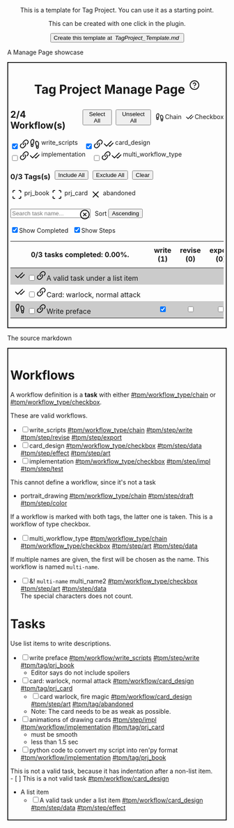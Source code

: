<div><p style="display: flex; justify-content: center;">This is a template for Tag Project. You can use it as a starting point.</p><p style="display: flex; justify-content: center;">This can be created with one click in the plugin.</p><p style="display: flex; justify-content: center;"><button>Create this template at <label style="padding: 3px; font-style: italic;">TagProject_Template.md</label></button></p><p>A Manage Page showcase</p><div style="border: 2px solid; padding: 5px;"><span><div class="view-content"><div style="display: flex; justify-content: center; margin-bottom: -20px;"><div style="align-items: center; display: flex; flex-direction: row;"><h1>Tag Project Manage Page</h1><div style="width: 10px;"></div><span><a class="cm-underline"><span><svg xmlns="http://www.w3.org/2000/svg" width="24" height="24" viewBox="0 0 24 24" fill="none" stroke="currentColor" stroke-width="2" stroke-linecap="round" stroke-linejoin="round" class="svg-icon lucide-help-circle"><circle cx="12" cy="12" r="10"></circle><path d="M9.09 9a3 3 0 0 1 5.83 1c0 2-3 3-3 3"></path><line x1="12" y1="17" x2="12.01" y2="17"></line></svg></span></a><span></span></span></div></div><span style="display: flex;"><div style="display: flex; align-items: center; flex-direction: row;"><h2>2/4 Workflow(s)</h2><div style="width: 10px;"></div><button>Select All</button><div style="width: 10px;"></div><button>Unselect All</button><div style="width: 10px;"></div><div style="display: flex; flex-direction: row;"><span><div style="display: flex; flex-direction: row;"><span><svg xmlns="http://www.w3.org/2000/svg" width="24" height="24" viewBox="0 0 24 24" fill="none" stroke="currentColor" stroke-width="2" stroke-linecap="round" stroke-linejoin="round" class="svg-icon lucide-footprints"><path d="M4 16v-2.38C4 11.5 2.97 10.5 3 8c.03-2.72 1.49-6 4.5-6C9.37 2 10 3.8 10 5.5c0 3.11-2 5.66-2 8.68V16a2 2 0 1 1-4 0Z"></path><path d="M20 20v-2.38c0-2.12 1.03-3.12 1-5.62-.03-2.72-1.49-6-4.5-6C14.63 6 14 7.8 14 9.5c0 3.11 2 5.66 2 8.68V20a2 2 0 1 0 4 0Z"></path><path d="M16 17h4"></path><path d="M4 13h4"></path></svg></span><div style="width: 3px;"></div><label>Chain</label></div></span><div style="width: 10px;"></div><span><div style="display: flex; flex-direction: row;"><span><svg xmlns="http://www.w3.org/2000/svg" width="24" height="24" viewBox="0 0 24 24" fill="none" stroke="currentColor" stroke-width="2" stroke-linecap="round" stroke-linejoin="round" class="svg-icon lucide-check-check"><path d="M18 6 7 17l-5-5"></path><path d="m22 10-7.5 7.5L13 16"></path></svg></span><div style="width: 3px;"></div><label>Checkbox</label></div></span></div></div></span><div><span style="display: inline-block; margin-right: 15px;"><span><input type="checkbox" checked=""><label><span><a class="cm-underline"><span><svg xmlns="http://www.w3.org/2000/svg" width="24" height="24" viewBox="0 0 24 24" fill="none" stroke="currentColor" stroke-width="2" stroke-linecap="round" stroke-linejoin="round" class="svg-icon link"><path d="M13.1404 10C13.6728 10.3955 14.1134 10.9001 14.4322 11.4796C14.7511 12.0591 14.9407 12.6999 14.9882 13.3586C15.0357 14.0172 14.94 14.6783 14.7076 15.297C14.4751 15.9157 14.1115 16.4775 13.6412 16.9443L10.8588 19.7073C9.98423 20.5462 8.81284 21.0103 7.59697 20.9998C6.38109 20.9893 5.21801 20.505 4.35822 19.6512C3.49844 18.7974 3.01074 17.6424 3.00018 16.435C2.98961 15.2276 3.45702 14.0644 4.30173 13.1959L5.88768 11.6117"></path><path d="M10.8596 14C10.3272 13.6045 9.88658 13.0999 9.56776 12.5204C9.24894 11.9409 9.05935 11.3001 9.01185 10.6414C8.96435 9.98279 9.06004 9.32171 9.29245 8.70302C9.52486 8.08433 9.88853 7.52251 10.3588 7.05567L13.1412 4.29268C14.0158 3.45384 15.1872 2.98968 16.403 3.00017C17.6189 3.01067 18.782 3.49497 19.6418 4.34877C20.5016 5.20257 20.9893 6.35756 20.9998 7.56498C21.0104 8.77239 20.543 9.93562 19.6983 10.8041L18.1123 12.379"></path></svg></span></a><span><span style="display: inline-flex; justify-items: center;"><span><svg xmlns="http://www.w3.org/2000/svg" width="24" height="24" viewBox="0 0 24 24" fill="none" stroke="currentColor" stroke-width="2" stroke-linecap="round" stroke-linejoin="round" class="svg-icon lucide-footprints"><path d="M4 16v-2.38C4 11.5 2.97 10.5 3 8c.03-2.72 1.49-6 4.5-6C9.37 2 10 3.8 10 5.5c0 3.11-2 5.66-2 8.68V16a2 2 0 1 1-4 0Z"></path><path d="M20 20v-2.38c0-2.12 1.03-3.12 1-5.62-.03-2.72-1.49-6-4.5-6C14.63 6 14 7.8 14 9.5c0 3.11 2 5.66 2 8.68V20a2 2 0 1 0 4 0Z"></path><path d="M16 17h4"></path><path d="M4 13h4"></path></svg></span><label style="margin-left: 3px;">write_scripts</label></span></span></span></label></span></span><span style="display: inline-block; margin-right: 15px;"><span><input type="checkbox" checked=""><label><span><a class="cm-underline"><span><svg xmlns="http://www.w3.org/2000/svg" width="24" height="24" viewBox="0 0 24 24" fill="none" stroke="currentColor" stroke-width="2" stroke-linecap="round" stroke-linejoin="round" class="svg-icon link"><path d="M13.1404 10C13.6728 10.3955 14.1134 10.9001 14.4322 11.4796C14.7511 12.0591 14.9407 12.6999 14.9882 13.3586C15.0357 14.0172 14.94 14.6783 14.7076 15.297C14.4751 15.9157 14.1115 16.4775 13.6412 16.9443L10.8588 19.7073C9.98423 20.5462 8.81284 21.0103 7.59697 20.9998C6.38109 20.9893 5.21801 20.505 4.35822 19.6512C3.49844 18.7974 3.01074 17.6424 3.00018 16.435C2.98961 15.2276 3.45702 14.0644 4.30173 13.1959L5.88768 11.6117"></path><path d="M10.8596 14C10.3272 13.6045 9.88658 13.0999 9.56776 12.5204C9.24894 11.9409 9.05935 11.3001 9.01185 10.6414C8.96435 9.98279 9.06004 9.32171 9.29245 8.70302C9.52486 8.08433 9.88853 7.52251 10.3588 7.05567L13.1412 4.29268C14.0158 3.45384 15.1872 2.98968 16.403 3.00017C17.6189 3.01067 18.782 3.49497 19.6418 4.34877C20.5016 5.20257 20.9893 6.35756 20.9998 7.56498C21.0104 8.77239 20.543 9.93562 19.6983 10.8041L18.1123 12.379"></path></svg></span></a><span><span style="display: inline-flex; justify-items: center;"><span><svg xmlns="http://www.w3.org/2000/svg" width="24" height="24" viewBox="0 0 24 24" fill="none" stroke="currentColor" stroke-width="2" stroke-linecap="round" stroke-linejoin="round" class="svg-icon lucide-check-check"><path d="M18 6 7 17l-5-5"></path><path d="m22 10-7.5 7.5L13 16"></path></svg></span><label style="margin-left: 3px;">card_design</label></span></span></span></label></span></span><span style="display: inline-block; margin-right: 15px;"><span><input type="checkbox"><label><span><a class="cm-underline"><span><svg xmlns="http://www.w3.org/2000/svg" width="24" height="24" viewBox="0 0 24 24" fill="none" stroke="currentColor" stroke-width="2" stroke-linecap="round" stroke-linejoin="round" class="svg-icon link"><path d="M13.1404 10C13.6728 10.3955 14.1134 10.9001 14.4322 11.4796C14.7511 12.0591 14.9407 12.6999 14.9882 13.3586C15.0357 14.0172 14.94 14.6783 14.7076 15.297C14.4751 15.9157 14.1115 16.4775 13.6412 16.9443L10.8588 19.7073C9.98423 20.5462 8.81284 21.0103 7.59697 20.9998C6.38109 20.9893 5.21801 20.505 4.35822 19.6512C3.49844 18.7974 3.01074 17.6424 3.00018 16.435C2.98961 15.2276 3.45702 14.0644 4.30173 13.1959L5.88768 11.6117"></path><path d="M10.8596 14C10.3272 13.6045 9.88658 13.0999 9.56776 12.5204C9.24894 11.9409 9.05935 11.3001 9.01185 10.6414C8.96435 9.98279 9.06004 9.32171 9.29245 8.70302C9.52486 8.08433 9.88853 7.52251 10.3588 7.05567L13.1412 4.29268C14.0158 3.45384 15.1872 2.98968 16.403 3.00017C17.6189 3.01067 18.782 3.49497 19.6418 4.34877C20.5016 5.20257 20.9893 6.35756 20.9998 7.56498C21.0104 8.77239 20.543 9.93562 19.6983 10.8041L18.1123 12.379"></path></svg></span></a><span><span style="display: inline-flex; justify-items: center;"><span><svg xmlns="http://www.w3.org/2000/svg" width="24" height="24" viewBox="0 0 24 24" fill="none" stroke="currentColor" stroke-width="2" stroke-linecap="round" stroke-linejoin="round" class="svg-icon lucide-check-check"><path d="M18 6 7 17l-5-5"></path><path d="m22 10-7.5 7.5L13 16"></path></svg></span><label style="margin-left: 3px;">implementation</label></span></span></span></label></span></span><span style="display: inline-block; margin-right: 15px;"><span><input type="checkbox"><label><span><a class="cm-underline"><span><svg xmlns="http://www.w3.org/2000/svg" width="24" height="24" viewBox="0 0 24 24" fill="none" stroke="currentColor" stroke-width="2" stroke-linecap="round" stroke-linejoin="round" class="svg-icon link"><path d="M13.1404 10C13.6728 10.3955 14.1134 10.9001 14.4322 11.4796C14.7511 12.0591 14.9407 12.6999 14.9882 13.3586C15.0357 14.0172 14.94 14.6783 14.7076 15.297C14.4751 15.9157 14.1115 16.4775 13.6412 16.9443L10.8588 19.7073C9.98423 20.5462 8.81284 21.0103 7.59697 20.9998C6.38109 20.9893 5.21801 20.505 4.35822 19.6512C3.49844 18.7974 3.01074 17.6424 3.00018 16.435C2.98961 15.2276 3.45702 14.0644 4.30173 13.1959L5.88768 11.6117"></path><path d="M10.8596 14C10.3272 13.6045 9.88658 13.0999 9.56776 12.5204C9.24894 11.9409 9.05935 11.3001 9.01185 10.6414C8.96435 9.98279 9.06004 9.32171 9.29245 8.70302C9.52486 8.08433 9.88853 7.52251 10.3588 7.05567L13.1412 4.29268C14.0158 3.45384 15.1872 2.98968 16.403 3.00017C17.6189 3.01067 18.782 3.49497 19.6418 4.34877C20.5016 5.20257 20.9893 6.35756 20.9998 7.56498C21.0104 8.77239 20.543 9.93562 19.6983 10.8041L18.1123 12.379"></path></svg></span></a><span><span style="display: inline-flex; justify-items: center;"><span><svg xmlns="http://www.w3.org/2000/svg" width="24" height="24" viewBox="0 0 24 24" fill="none" stroke="currentColor" stroke-width="2" stroke-linecap="round" stroke-linejoin="round" class="svg-icon lucide-check-check"><path d="M18 6 7 17l-5-5"></path><path d="m22 10-7.5 7.5L13 16"></path></svg></span><label style="margin-left: 3px;">multi_workflow_type</label></span></span></span></label></span></span></div><div style="align-items: center; display: flex; flex-direction: row;"><h3>0/3 Tags(s)</h3><div style="width: 10px;"></div><button>Include All</button><div style="width: 10px;"></div><button>Exclude All</button><div style="width: 10px;"></div><button>Clear</button></div><div><span style="display: inline-block; margin: 3px;"><span style="display: inline-flex; justify-items: center;"><a class="cm-underline"><span><svg xmlns="http://www.w3.org/2000/svg" width="24" height="24" viewBox="0 0 24 24" fill="none" stroke="currentColor" stroke-width="2" stroke-linecap="round" stroke-linejoin="round" class="svg-icon lucide-scan"><path d="M3 7V5a2 2 0 0 1 2-2h2"></path><path d="M17 3h2a2 2 0 0 1 2 2v2"></path><path d="M21 17v2a2 2 0 0 1-2 2h-2"></path><path d="M7 21H5a2 2 0 0 1-2-2v-2"></path></svg></span></a><span><label style="margin-left: 5px;">prj_book</label></span></span></span><span style="display: inline-block; margin: 3px;"><span style="display: inline-flex; justify-items: center;"><a class="cm-underline"><span><svg xmlns="http://www.w3.org/2000/svg" width="24" height="24" viewBox="0 0 24 24" fill="none" stroke="currentColor" stroke-width="2" stroke-linecap="round" stroke-linejoin="round" class="svg-icon lucide-scan"><path d="M3 7V5a2 2 0 0 1 2-2h2"></path><path d="M17 3h2a2 2 0 0 1 2 2v2"></path><path d="M21 17v2a2 2 0 0 1-2 2h-2"></path><path d="M7 21H5a2 2 0 0 1-2-2v-2"></path></svg></span></a><span><label style="margin-left: 5px;">prj_card</label></span></span></span><span style="display: inline-block; margin: 3px;"><span style="display: inline-flex; justify-items: center;"><a class="cm-underline"><span><svg xmlns="http://www.w3.org/2000/svg" width="24" height="24" viewBox="0 0 24 24" fill="none" stroke="currentColor" stroke-width="2" stroke-linecap="round" stroke-linejoin="round" class="svg-icon lucide-x"><line x1="18" y1="6" x2="6" y2="18"></line><line x1="6" y1="6" x2="18" y2="18"></line></svg></span></a><span><label style="margin-left: 5px;">abandoned</label></span></span></span></div><p></p><div style="justify-content: flex-start; align-items: center; display: flex; flex-direction: row;"><span style="display: flex; align-items: center;"><input type="text" placeholder="Search task name..." value="" style="width: 100%;"><span style="margin-left: -25px; padding-top: 5px;"><a class="cm-underline"><span><svg xmlns="http://www.w3.org/2000/svg" width="24" height="24" viewBox="0 0 24 24" fill="none" stroke="currentColor" stroke-width="2" stroke-linecap="round" stroke-linejoin="round" class="svg-icon lucide-x-circle"><circle cx="12" cy="12" r="10"></circle><line x1="15" y1="9" x2="9" y2="15"></line><line x1="9" y1="9" x2="15" y2="15"></line></svg></span></a><span></span></span></span><div style="width: 10px;"></div><div style="align-items: center; display: flex; flex-direction: row;"><label> Sort </label><div style="width: 4px;"></div><button>Ascending</button></div></div><p></p><div style="display: flex; flex-direction: row;"><span><input type="checkbox" checked=""><label>Show Completed</label></span><div style="width: 10px;"></div><span><input type="checkbox" checked=""><label>Show Steps</label></span></div><p></p><table><tbody><tr><td style="min-width: 300px; max-width: 500px; padding: 5px 5px 5px 10px; background-color: rgba(0, 0, 0, 0.2);"><div style="display: flex; flex-direction: row;"><span><svg xmlns="http://www.w3.org/2000/svg" width="24" height="24" viewBox="0 0 24 24" fill="none" stroke="currentColor" stroke-width="2" stroke-linecap="round" stroke-linejoin="round" class="svg-icon lucide-check-check"><path d="M18 6 7 17l-5-5"></path><path d="m22 10-7.5 7.5L13 16"></path></svg></span><div style="width: 5px;"></div><span><input type="checkbox"><label><span><span><a class="cm-underline"><span><svg xmlns="http://www.w3.org/2000/svg" width="24" height="24" viewBox="0 0 24 24" fill="none" stroke="currentColor" stroke-width="2" stroke-linecap="round" stroke-linejoin="round" class="svg-icon link"><path d="M13.1404 10C13.6728 10.3955 14.1134 10.9001 14.4322 11.4796C14.7511 12.0591 14.9407 12.6999 14.9882 13.3586C15.0357 14.0172 14.94 14.6783 14.7076 15.297C14.4751 15.9157 14.1115 16.4775 13.6412 16.9443L10.8588 19.7073C9.98423 20.5462 8.81284 21.0103 7.59697 20.9998C6.38109 20.9893 5.21801 20.505 4.35822 19.6512C3.49844 18.7974 3.01074 17.6424 3.00018 16.435C2.98961 15.2276 3.45702 14.0644 4.30173 13.1959L5.88768 11.6117"></path><path d="M10.8596 14C10.3272 13.6045 9.88658 13.0999 9.56776 12.5204C9.24894 11.9409 9.05935 11.3001 9.01185 10.6414C8.96435 9.98279 9.06004 9.32171 9.29245 8.70302C9.52486 8.08433 9.88853 7.52251 10.3588 7.05567L13.1412 4.29268C14.0158 3.45384 15.1872 2.98968 16.403 3.00017C17.6189 3.01067 18.782 3.49497 19.6418 4.34877C20.5016 5.20257 20.9893 6.35756 20.9998 7.56498C21.0104 8.77239 20.543 9.93562 19.6983 10.8041L18.1123 12.379"></path></svg></span></a><span>A valid task under a list item</span></span></span></label></span></div></td><td style="text-align: center; background-color: rgba(0, 0, 0, 0.2);"></td><td style="text-align: center; background-color: rgba(0, 0, 0, 0.2);"></td><td style="text-align: center; background-color: rgba(0, 0, 0, 0.2);"></td><td style="text-align: center; background-color: rgba(0, 0, 0, 0.2);"><span><input type="checkbox" checked=""><label></label></span></td><td style="text-align: center; background-color: rgba(0, 0, 0, 0.2);"><span><input type="checkbox" checked=""><label></label></span></td><td style="text-align: center; background-color: rgba(0, 0, 0, 0.2);"><span><input type="checkbox"><label></label></span></td></tr><tr><td style="min-width: 300px; max-width: 500px; padding: 5px 5px 5px 10px;"><div style="display: flex; flex-direction: row;"><span><svg xmlns="http://www.w3.org/2000/svg" width="24" height="24" viewBox="0 0 24 24" fill="none" stroke="currentColor" stroke-width="2" stroke-linecap="round" stroke-linejoin="round" class="svg-icon lucide-check-check"><path d="M18 6 7 17l-5-5"></path><path d="m22 10-7.5 7.5L13 16"></path></svg></span><div style="width: 5px;"></div><span><input type="checkbox"><label><span><span><a class="cm-underline"><span><svg xmlns="http://www.w3.org/2000/svg" width="24" height="24" viewBox="0 0 24 24" fill="none" stroke="currentColor" stroke-width="2" stroke-linecap="round" stroke-linejoin="round" class="svg-icon link"><path d="M13.1404 10C13.6728 10.3955 14.1134 10.9001 14.4322 11.4796C14.7511 12.0591 14.9407 12.6999 14.9882 13.3586C15.0357 14.0172 14.94 14.6783 14.7076 15.297C14.4751 15.9157 14.1115 16.4775 13.6412 16.9443L10.8588 19.7073C9.98423 20.5462 8.81284 21.0103 7.59697 20.9998C6.38109 20.9893 5.21801 20.505 4.35822 19.6512C3.49844 18.7974 3.01074 17.6424 3.00018 16.435C2.98961 15.2276 3.45702 14.0644 4.30173 13.1959L5.88768 11.6117"></path><path d="M10.8596 14C10.3272 13.6045 9.88658 13.0999 9.56776 12.5204C9.24894 11.9409 9.05935 11.3001 9.01185 10.6414C8.96435 9.98279 9.06004 9.32171 9.29245 8.70302C9.52486 8.08433 9.88853 7.52251 10.3588 7.05567L13.1412 4.29268C14.0158 3.45384 15.1872 2.98968 16.403 3.00017C17.6189 3.01067 18.782 3.49497 19.6418 4.34877C20.5016 5.20257 20.9893 6.35756 20.9998 7.56498C21.0104 8.77239 20.543 9.93562 19.6983 10.8041L18.1123 12.379"></path></svg></span></a><span>Card: warlock, normal attack</span></span></span></label></span></div></td><td style="text-align: center;"></td><td style="text-align: center;"></td><td style="text-align: center;"></td><td style="text-align: center;"><span><input type="checkbox"><label></label></span></td><td style="text-align: center;"><span><input type="checkbox"><label></label></span></td><td style="text-align: center;"><span><input type="checkbox"><label></label></span></td></tr><tr><td style="min-width: 300px; max-width: 500px; padding: 5px 5px 5px 10px; background-color: rgba(0, 0, 0, 0.2);"><div style="display: flex; flex-direction: row;"><span><svg xmlns="http://www.w3.org/2000/svg" width="24" height="24" viewBox="0 0 24 24" fill="none" stroke="currentColor" stroke-width="2" stroke-linecap="round" stroke-linejoin="round" class="svg-icon lucide-footprints"><path d="M4 16v-2.38C4 11.5 2.97 10.5 3 8c.03-2.72 1.49-6 4.5-6C9.37 2 10 3.8 10 5.5c0 3.11-2 5.66-2 8.68V16a2 2 0 1 1-4 0Z"></path><path d="M20 20v-2.38c0-2.12 1.03-3.12 1-5.62-.03-2.72-1.49-6-4.5-6C14.63 6 14 7.8 14 9.5c0 3.11 2 5.66 2 8.68V20a2 2 0 1 0 4 0Z"></path><path d="M16 17h4"></path><path d="M4 13h4"></path></svg></span><div style="width: 5px;"></div><span><input type="checkbox"><label><span><span><a class="cm-underline"><span><svg xmlns="http://www.w3.org/2000/svg" width="24" height="24" viewBox="0 0 24 24" fill="none" stroke="currentColor" stroke-width="2" stroke-linecap="round" stroke-linejoin="round" class="svg-icon link"><path d="M13.1404 10C13.6728 10.3955 14.1134 10.9001 14.4322 11.4796C14.7511 12.0591 14.9407 12.6999 14.9882 13.3586C15.0357 14.0172 14.94 14.6783 14.7076 15.297C14.4751 15.9157 14.1115 16.4775 13.6412 16.9443L10.8588 19.7073C9.98423 20.5462 8.81284 21.0103 7.59697 20.9998C6.38109 20.9893 5.21801 20.505 4.35822 19.6512C3.49844 18.7974 3.01074 17.6424 3.00018 16.435C2.98961 15.2276 3.45702 14.0644 4.30173 13.1959L5.88768 11.6117"></path><path d="M10.8596 14C10.3272 13.6045 9.88658 13.0999 9.56776 12.5204C9.24894 11.9409 9.05935 11.3001 9.01185 10.6414C8.96435 9.98279 9.06004 9.32171 9.29245 8.70302C9.52486 8.08433 9.88853 7.52251 10.3588 7.05567L13.1412 4.29268C14.0158 3.45384 15.1872 2.98968 16.403 3.00017C17.6189 3.01067 18.782 3.49497 19.6418 4.34877C20.5016 5.20257 20.9893 6.35756 20.9998 7.56498C21.0104 8.77239 20.543 9.93562 19.6983 10.8041L18.1123 12.379"></path></svg></span></a><span>Write preface</span></span></span></label></span></div></td><td style="text-align: center; background-color: rgba(0, 0, 0, 0.2);"><span><input type="checkbox" checked=""><label></label></span></td><td style="text-align: center; background-color: rgba(0, 0, 0, 0.2);"><span><input type="checkbox"><label></label></span></td><td style="text-align: center; background-color: rgba(0, 0, 0, 0.2);"><span><input type="checkbox"><label></label></span></td><td style="text-align: center; background-color: rgba(0, 0, 0, 0.2);"></td><td style="text-align: center; background-color: rgba(0, 0, 0, 0.2);"></td><td style="text-align: center; background-color: rgba(0, 0, 0, 0.2);"></td></tr></tbody><thead><tr><th style="background-color: rgba(0, 0, 0, 0); position: sticky; top: -16px; padding: 10px; min-width: 300px; max-width: 500px;"><div><label>0/3 tasks completed: 0.00%.</label></div></th><th style="background-color: rgba(0, 0, 0, 0); position: sticky; top: -16px; padding: 10px; min-width: unset; max-width: unset;"><div>write (1)</div></th><th style="background-color: rgba(0, 0, 0, 0); position: sticky; top: -16px; padding: 10px; min-width: unset; max-width: unset;"><div>revise (0)</div></th><th style="background-color: rgba(0, 0, 0, 0); position: sticky; top: -16px; padding: 10px; min-width: unset; max-width: unset;"><div>export (0)</div></th><th style="background-color: rgba(0, 0, 0, 0); position: sticky; top: -16px; padding: 10px; min-width: unset; max-width: unset;"><div>data (1)</div></th><th style="background-color: rgba(0, 0, 0, 0); position: sticky; top: -16px; padding: 10px; min-width: unset; max-width: unset;"><div>effect (1)</div></th><th style="background-color: rgba(0, 0, 0, 0); position: sticky; top: -16px; padding: 10px; min-width: unset; max-width: unset;"><div>art (0)</div></th></tr></thead></table></div></span></div><p>The source markdown</p><div style="border: 2px solid; padding: 5px;"><span><div><h1 data-heading="Workflows">Workflows</h1>
<p>A workflow definition is a <strong>task</strong> with either <a href="#tpm/workflow_type/chain" class="tag" target="_blank" rel="noopener">#tpm/workflow_type/chain</a> or <a href="#tpm/workflow_type/checkbox" class="tag" target="_blank" rel="noopener">#tpm/workflow_type/checkbox</a>. </p>
<p>These are valid workflows.</p>
<ul class="contains-task-list">
<li data-task="" class="task-list-item"><input type="checkbox" class="task-list-item-checkbox">write_scripts <a href="#tpm/workflow_type/chain" class="tag" target="_blank" rel="noopener">#tpm/workflow_type/chain</a> <a href="#tpm/step/write" class="tag" target="_blank" rel="noopener">#tpm/step/write</a> <a href="#tpm/step/revise" class="tag" target="_blank" rel="noopener">#tpm/step/revise</a> <a href="#tpm/step/export" class="tag" target="_blank" rel="noopener">#tpm/step/export</a></li>
<li data-task="" class="task-list-item"><input type="checkbox" class="task-list-item-checkbox">card_design <a href="#tpm/workflow_type/checkbox" class="tag" target="_blank" rel="noopener">#tpm/workflow_type/checkbox</a> <a href="#tpm/step/data" class="tag" target="_blank" rel="noopener">#tpm/step/data</a> <a href="#tpm/step/effect" class="tag" target="_blank" rel="noopener">#tpm/step/effect</a> <a href="#tpm/step/art" class="tag" target="_blank" rel="noopener">#tpm/step/art</a></li>
<li data-task="" class="task-list-item"><input type="checkbox" class="task-list-item-checkbox">implementation <a href="#tpm/workflow_type/checkbox" class="tag" target="_blank" rel="noopener">#tpm/workflow_type/checkbox</a> <a href="#tpm/step/impl" class="tag" target="_blank" rel="noopener">#tpm/step/impl</a> <a href="#tpm/step/test" class="tag" target="_blank" rel="noopener">#tpm/step/test</a> </li>
</ul>
<p>This cannot define a workflow, since it's not a task</p>
<ul>
<li>portrait_drawing <a href="#tpm/workflow_type/chain" class="tag" target="_blank" rel="noopener">#tpm/workflow_type/chain</a> <a href="#tpm/step/draft" class="tag" target="_blank" rel="noopener">#tpm/step/draft</a> <a href="#tpm/step/color" class="tag" target="_blank" rel="noopener">#tpm/step/color</a></li>
</ul>
<p>If a workflow is marked with both tags, the latter one is taken. This is a workflow of type checkbox.</p>
<ul class="contains-task-list">
<li data-task="" class="task-list-item"><input type="checkbox" class="task-list-item-checkbox">multi_workflow_type <a href="#tpm/workflow_type/chain" class="tag" target="_blank" rel="noopener">#tpm/workflow_type/chain</a> <a href="#tpm/workflow_type/checkbox" class="tag" target="_blank" rel="noopener">#tpm/workflow_type/checkbox</a> <a href="#tpm/step/art" class="tag" target="_blank" rel="noopener">#tpm/step/art</a> <a href="#tpm/step/data" class="tag" target="_blank" rel="noopener">#tpm/step/data</a> </li>
</ul>
<p>If multiple names are given, the first will be chosen as the name. This workflow is named <code>multi-name</code>.</p>
<ul class="contains-task-list">
<li data-task="" class="task-list-item"><input type="checkbox" class="task-list-item-checkbox">&amp;! <code>multi-name</code> multi_name2 <a href="#tpm/workflow_type/checkbox" class="tag" target="_blank" rel="noopener">#tpm/workflow_type/checkbox</a> <a href="#tpm/step/art" class="tag" target="_blank" rel="noopener">#tpm/step/art</a> <a href="#tpm/step/data" class="tag" target="_blank" rel="noopener">#tpm/step/data</a><br>
The special characters does not count.</li>
</ul>
<h1 data-heading="Tasks">Tasks</h1>
<p>Use list items to write descriptions.</p>
<ul class="contains-task-list">
<li data-task="" class="task-list-item"><input type="checkbox" class="task-list-item-checkbox">write preface <a href="#tpm/workflow/write_scripts" class="tag" target="_blank" rel="noopener">#tpm/workflow/write_scripts</a> <a href="#tpm/step/write" class="tag" target="_blank" rel="noopener">#tpm/step/write</a> <a href="#tpm/tag/prj_book" class="tag" target="_blank" rel="noopener">#tpm/tag/prj_book</a>
<ul>
<li>Editor says do not include spoilers</li>
</ul>
</li>
<li data-task="" class="task-list-item"><input type="checkbox" class="task-list-item-checkbox">card: warlock, normal attack <a href="#tpm/workflow/card_design" class="tag" target="_blank" rel="noopener">#tpm/workflow/card_design</a>  <a href="#tpm/tag/prj_card" class="tag" target="_blank" rel="noopener">#tpm/tag/prj_card</a>  
<ul class="contains-task-list">
<li data-task="" class="task-list-item"><input type="checkbox" class="task-list-item-checkbox">card warlock, fire magic <a href="#tpm/workflow/card_design" class="tag" target="_blank" rel="noopener">#tpm/workflow/card_design</a> <a href="#tpm/step/art" class="tag" target="_blank" rel="noopener">#tpm/step/art</a> <a href="#tpm/tag/abandoned" class="tag" target="_blank" rel="noopener">#tpm/tag/abandoned</a></li>
<li>Note: The card needs to be as weak as possible.</li>
</ul>
</li>
<li data-task="" class="task-list-item"><input type="checkbox" class="task-list-item-checkbox">animations of drawing cards  <a href="#tpm/step/impl" class="tag" target="_blank" rel="noopener">#tpm/step/impl</a> <a href="#tpm/workflow/implementation" class="tag" target="_blank" rel="noopener">#tpm/workflow/implementation</a> <a href="#tpm/tag/prj_card" class="tag" target="_blank" rel="noopener">#tpm/tag/prj_card</a> 
<ul>
<li>must be smooth </li>
<li>less than 1.5 sec</li>
</ul>
</li>
<li data-task="" class="task-list-item"><input type="checkbox" class="task-list-item-checkbox">python code to convert my script into ren'py format <a href="#tpm/workflow/implementation" class="tag" target="_blank" rel="noopener">#tpm/workflow/implementation</a>  <a href="#tpm/tag/prj_book" class="tag" target="_blank" rel="noopener">#tpm/tag/prj_book</a>  </li>
</ul>
<p>This is not a valid task, because it has indentation after a non-list item.<br>
- [ ] This is a not valid task <a href="#tpm/workflow/card_design" class="tag" target="_blank" rel="noopener">#tpm/workflow/card_design</a> </p>
<ul>
<li>A list item
<ul class="contains-task-list">
<li data-task="" class="task-list-item"><input type="checkbox" class="task-list-item-checkbox">A valid task under a list item <a href="#tpm/workflow/card_design" class="tag" target="_blank" rel="noopener">#tpm/workflow/card_design</a> <a href="#tpm/step/data" class="tag" target="_blank" rel="noopener">#tpm/step/data</a> <a href="#tpm/step/effect" class="tag" target="_blank" rel="noopener">#tpm/step/effect</a> </li>
</ul>
</li>
</ul></div></span></div></div>